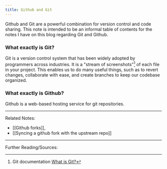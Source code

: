 ```yaml
---
title: Github and Git
---
```

Github and Git are a powerful combination for version control and code sharing. This note is intended to be an informal table of contents for the notes I have on this blog regarding Git and Github.

### What exactly is Git?
Git is a version control system that has been widely adopted by programmers across industries. It is a "stream of screenshots"[^1] of each file in your project. This enables us to do many useful things, such as to revert changes, collaborate with ease, and create branches to keep our codebase organized.

### What exactly is Github?
Github is a web-based hosting service for git repositories.

<hr>

Related Notes:
- [[Github forks]],
- [[Syncing a github fork with the upstream repo]]

<hr>

Further Reading/Sources:
[^1]: Git documentation [What is Git?](https://git-scm.com/book/en/v2/Getting-Started-What-is-Git%3F)


